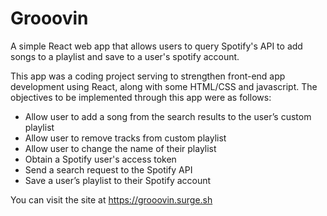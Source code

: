 # Grooovin
A simple React web app that allows users to query Spotify's API to add songs to a playlist and save to a user's spotify account.

This app was a coding project serving to strengthen front-end app development using React, along with some HTML/CSS and javascript.
The objectives to be implemented through this app were as follows:

- Allow user to add a song from the search results to the user’s custom playlist  
- Allow user to remove tracks from custom playlist  
- Allow user to change the name of their playlist  
- Obtain a Spotify user's access token  
- Send a search request to the Spotify API  
- Save a user’s playlist to their Spotify account  

You can visit the site at https://grooovin.surge.sh
